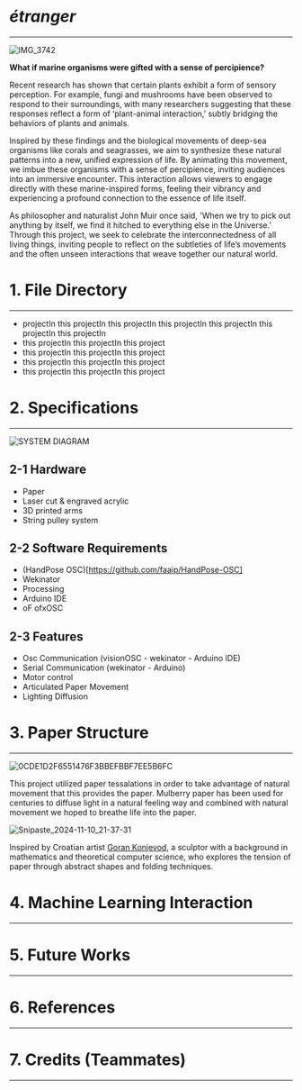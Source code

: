# *étranger*
_____________________________________________________________________________________________________________________________________________
![IMG_3742](https://github.com/user-attachments/assets/2bf94ef1-aefa-4dac-be2c-35d120e5be2a)


**What if marine organisms were gifted with a sense of percipience?**

Recent research has shown that certain plants exhibit a form of sensory perception. For example, fungi and mushrooms have been observed to respond to their surroundings, with many researchers suggesting that these responses reflect a form of ‘plant-animal interaction,’ subtly bridging the behaviors of plants and animals.

Inspired by these findings and the biological movements of deep-sea organisms like corals and seagrasses, we aim to synthesize these natural patterns into a new, unified expression of life. By animating this movement, we imbue these organisms with a sense of percipience, inviting audiences into an immersive encounter. This interaction allows viewers to engage directly with these marine-inspired forms, feeling their vibrancy and experiencing a profound connection to the essence of life itself.

As philosopher and naturalist John Muir once said, 'When we try to pick out anything by itself, we find it hitched to everything else in the Universe.' Through this project, we seek to celebrate the interconnectedness of all living things, inviting people to reflect on the subtleties of life’s movements and the often unseen interactions that weave together our natural world.

# 1. File Directory
_____________________________________________________________________________________________________________________________________________

 - projectIn this projectIn this projectIn this projectIn this projectIn this projectIn this projectIn
 - this projectIn this projectIn this project
 - this projectIn this projectIn this project
 - this projectIn this projectIn this project
 - this projectIn this projectIn this project

# 2. Specifications
_____________________________________________________________________________________________________________________________________________
![SYSTEM DIAGRAM](https://github.com/user-attachments/assets/adfaf7f5-35e2-41a8-ac98-02f48d71fc27)

## 2-1 Hardware

- Paper
- Laser cut & engraved acrylic
- 3D printed arms
- String pulley system

## 2-2 Software Requirements

- (HandPose OSC)[https://github.com/faaip/HandPose-OSC]
- Wekinator
- Processing
- Arduino IDE
- oF ofxOSC

## 2-3 Features
- Osc Communication (visionOSC - wekinator - Arduino IDE)
- Serial Communication (wekinator - Arduino)
- Motor control
- Articulated Paper Movement
- Lighting Diffusion

# 3. Paper Structure
_____________________________________________________________________________________________________________________________________________
![0CDE1D2F6551476F3BBEFBBF7EE5B6FC](https://github.com/user-attachments/assets/7ba8883b-e7e0-4193-903f-f282d2798503)

This project utilized paper tessalations in order to take advantage of natural movement that this provides the paper. Mulberry paper has been used for centuries to diffuse light in a natural feeling way and combined with natural movement we hoped to breathe life into the paper.

![Snipaste_2024-11-10_21-37-31](https://github.com/user-attachments/assets/b1018452-58fc-463d-935c-b7925bd40b61)

Inspired by Croatian artist [Goran Konjevod](https://organicorigami.com/), a sculptor with a background in mathematics and theoretical computer science, who explores the tension of paper through abstract shapes and folding techniques.

# 4. Machine Learning Interaction
_____________________________________________________________________________________________________________________________________________

# 5. Future Works
_____________________________________________________________________________________________________________________________________________

# 6. References
_____________________________________________________________________________________________________________________________________________


# 7. Credits (Teammates)
_____________________________________________________________________________________________________________________________________________


